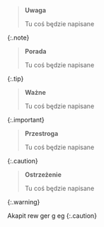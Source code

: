 
>
> <i class="fas fa-exclamation-circle"></i> **Uwaga**
>
> Tu coś będzie napisane
>
{:.note}

>
> <i class="fas fa-lightbulb"></i> **Porada**
>
> Tu coś będzie napisane
>
{:.tip}

>
> <i class="fas fa-exclamation-circle"></i> **Ważne**
>
> Tu coś będzie napisane
>
{:.important}

>
> <i class="fas fa-times-circle"></i> **Przestroga**
>
> Tu coś będzie napisane
>
{:.caution}

>
> <i class="fas fa-exclamation-triangle"></i> **Ostrzeżenie**
>
> Tu coś będzie napisane
>
{:.warning}

Akapit rew ger g eg
{:.caution}

